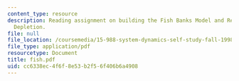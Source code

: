 ```yaml
---
content_type: resource
description: Reading assignment on building the Fish Banks Model and Renewable Resource
  Depletion.
file: null
file_location: /coursemedia/15-988-system-dynamics-self-study-fall-1998-spring-1999/cc6338ec4f6f8e53b2f56f406b6a4908_fish.pdf
file_type: application/pdf
resourcetype: Document
title: fish.pdf
uid: cc6338ec-4f6f-8e53-b2f5-6f406b6a4908
---
```

